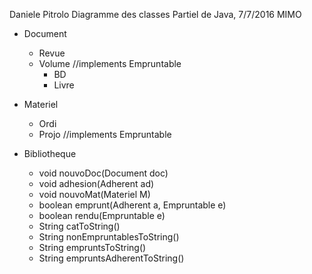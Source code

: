 Daniele Pitrolo
Diagramme des classes
Partiel de Java, 7/7/2016
MIMO

* Document
  * Revue
  * Volume //implements Empruntable
    * BD
    * Livre
* Materiel
  * Ordi
  * Projo //implements Empruntable

* Bibliotheque
  * void nouvoDoc(Document doc)
  * void adhesion(Adherent ad)
  * void nouvoMat(Materiel M)
  * boolean emprunt(Adherent a, Empruntable e)
  * boolean rendu(Empruntable e)
  * String catToString()
  * String nonEmpruntablesToString()
  * String empruntsToString()
  * String empruntsAdherentToString()
